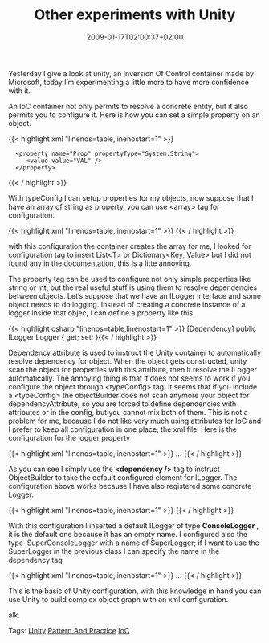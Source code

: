 ﻿---
title: "Other experiments with Unity"
description: ""
date: 2009-01-17T02:00:37+02:00
draft: false
tags: [NET framework,Frameworks]
categories: [NET framework,Frameworks]
---
Yesterday I give a look at unity, an Inversion Of Control container made by Microsoft, today I’m experimenting a little more to have more confidence with it.

An IoC container not only permits to resolve a concrete entity, but it also permits you to configure it. Here is how you can set a simple property on an object.

{{< highlight xml "linenos=table,linenostart=1" >}}
<type type="ITest" mapTo="TestB" name="OtherTest">
   <typeConfig extensionType="Microsoft.Practices.Unity.Configuration.TypeInjectionElement,
                      Microsoft.Practices.Unity.Configuration">

      <property name="Prop" propertyType="System.String">
         <value value="VAL" />
      </property>
   </typeConfig>
</type>{{< / highlight >}}

<!-- Code inserted with Steve Dunn's Windows Live Writer Code Formatter Plugin.  http://dunnhq.com -->

With typeConfig I can setup properties for my objects, now suppose that I have an array of string as property, you can use &lt;array&gt; tag for configuration.

{{< highlight xml "linenos=table,linenostart=1" >}}
<property name="Names" propertyType="System.String[]">
   <array>
      <value value="Alk" />
      <value value="Grd" />
   </array>
</property>{{< / highlight >}}

<!-- Code inserted with Steve Dunn's Windows Live Writer Code Formatter Plugin.  http://dunnhq.com -->

with this configuration the container creates the array for me, I looked for configuration tag to insert List&lt;T&gt; or Dictionary&lt;Key, Value&gt; but I did not found any in the documentation, this is a litte annoying.

The property tag can be used to configure not only simple properties like string or int, but the real useful stuff is using them to resolve dependencies between objects. Let’s suppose that we have an ILogger interface and some object needs to do logging. Instead of creating a concrete instance of a logger inside that objec, I can define a property like this.

{{< highlight csharp "linenos=table,linenostart=1" >}}
[Dependency]
public ILogger Logger { get; set; }{{< / highlight >}}

<!-- Code inserted with Steve Dunn's Windows Live Writer Code Formatter Plugin.  http://dunnhq.com -->

Dependency attribute is used to instruct the Unity container to automatically resolve dependency for object. When the object gets constructed, unity scan the object for properties with this attribute, then it resolve the ILogger automatically. The annoying thing is that it does not seems to work if you configure the object through &lt;typeConfig&gt; tag. It seems that if you include a &lt;typeConfig&gt; the objectBuilder does not scan anymore your object for dependencyAttribute, so you are forced to define dependencies with attributes or in the config, but you cannot mix both of them. This is not a problem for me, because I do not like very much using attributes for IoC and I prefer to keep all configuration in one place, the xml file. Here is the configuration for the logger property

{{< highlight xml "linenos=table,linenostart=1" >}}
<type type="ITest" mapTo="TestB" name="OtherTest">
   <typeConfig extensionType="Microsoft.Practices.Unity.Configuration.TypeInjectionElement,
       Microsoft.Practices.Unity.Configuration" >
     ...
      <property name="Logger" propertyType="ILogger">
         <dependency />
      </property>{{< / highlight >}}

<!-- Code inserted with Steve Dunn's Windows Live Writer Code Formatter Plugin.  http://dunnhq.com -->

As you can see I simply use the  **&lt;dependency /&gt;** tag to instruct ObjectBuilder to take the default configured element for ILogger. The configuration above works because I have also registered some concrete Logger.

{{< highlight xml "linenos=table,linenostart=1" >}}
<type type="ILogger" mapTo="ConsoleLogger" name="">
   <lifetime type="singleton" />
</type>
<type type="ILogger" mapTo="SuperConsoleLogger" name="SuperLogger">
   <lifetime type="singleton" />
</type>{{< / highlight >}}

<!-- Code inserted with Steve Dunn's Windows Live Writer Code Formatter Plugin.  http://dunnhq.com -->

With this configuration I inserted a default ILogger of type  **ConsoleLogger** , it is the default one because it has an empty name. I configured also the type  SuperConsoleLogger with a name of SuperLogger; if I want to use the SuperLogger in the previous class I can specify the name in the dependency tag

{{< highlight xml "linenos=table,linenostart=1" >}}
<type type="ITest" mapTo="TestB" name="OtherTest">
   <typeConfig extensionType="Microsoft.Practices.Unity.Configuration.TypeInjectionElement,
       Microsoft.Practices.Unity.Configuration" >
      ...
      <property name="Logger" propertyType="ILogger">
         <dependency name="SuperLogger" />
      </property>{{< / highlight >}}

<!-- Code inserted with Steve Dunn's Windows Live Writer Code Formatter Plugin.  http://dunnhq.com -->

This is the basic of Unity configuration, with this knowledge in hand you can use Unity to build complex object graph with an xml configuration.

alk.

Tags: [Unity](http://technorati.com/tag/Unity) [Pattern And Practice](http://technorati.com/tag/Pattern%20And%20Practice) [IoC](http://technorati.com/tag/IoC)
